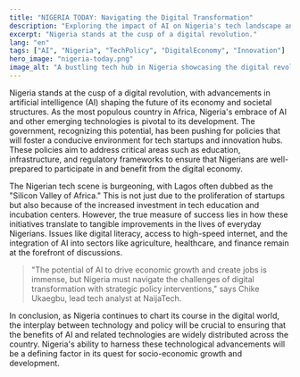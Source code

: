 ```yaml
---
title: "NIGERIA TODAY: Navigating the Digital Transformation"
description: "Exploring the impact of AI on Nigeria's tech landscape and policy implications."
excerpt: "Nigeria stands at the cusp of a digital revolution."
lang: "en"
tags: ["AI", "Nigeria", "TechPolicy", "DigitalEconomy", "Innovation"]
hero_image: "nigeria-today.png"
image_alt: "A bustling tech hub in Nigeria showcasing the digital revolution"
---
```


Nigeria stands at the cusp of a digital revolution, with advancements in artificial intelligence (AI) shaping the future of its economy and societal structures. As the most populous country in Africa, Nigeria's embrace of AI and other emerging technologies is pivotal to its development. The government, recognizing this potential, has been pushing for policies that will foster a conducive environment for tech startups and innovation hubs. These policies aim to address critical areas such as education, infrastructure, and regulatory frameworks to ensure that Nigerians are well-prepared to participate in and benefit from the digital economy.

The Nigerian tech scene is burgeoning, with Lagos often dubbed as the "Silicon Valley of Africa." This is not just due to the proliferation of startups but also because of the increased investment in tech education and incubation centers. However, the true measure of success lies in how these initiatives translate to tangible improvements in the lives of everyday Nigerians. Issues like digital literacy, access to high-speed internet, and the integration of AI into sectors like agriculture, healthcare, and finance remain at the forefront of discussions. 

> "The potential of AI to drive economic growth and create jobs is immense, but Nigeria must navigate the challenges of digital transformation with strategic policy interventions," says Chike Ukaegbu, lead tech analyst at NaijaTech.

In conclusion, as Nigeria continues to chart its course in the digital world, the interplay between technology and policy will be crucial to ensuring that the benefits of AI and related technologies are widely distributed across the country. Nigeria's ability to harness these technological advancements will be a defining factor in its quest for socio-economic growth and development.